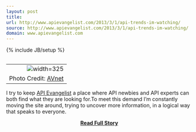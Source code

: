 ```yaml
---
layout: post
title: 
url: http://www.apievangelist.com/2013/3/1/api-trends-im-watching/
source: http://www.apievangelist.com/2013/3/1/api-trends-im-watching/
domain: www.apievangelist.com
---
```

{% include JB/setup %}<p><table cellpadding=2 align=right>
<tbody>
<tr>
<td><a href=http://blogging.avnet.com/weblog/cioinsights/ target=_blank><img src=https://s3.amazonaws.com/kinlane-productions/api-evangelist/top-tech-trends.jpg alt= width=325 align=right /></a></td>
</tr>
<tr>
<td align=center>Photo Credit: <a href=http://blogging.avnet.com/weblog/cioinsights/ target=_blank>AVnet</a></td>
</tr>
</tbody>
</table>
<p>I try to keep <a title=API Evangelist href=http://apievangelist.com>API Evangelist</a> a place where API newbies and API experts can both find what they are looking for.To meet this demand I&rsquo;m constantly moving the site around, trying to uncover more information, in a logical way that speaks to everyone.</p>
<center><p><a href="http://www.apievangelist.com/2013/3/1/api-trends-im-watching/" style='padding:25px; font-sze:18px; font-weight: bold;'>Read Full Story</a></p></center>
